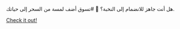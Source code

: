 هل أنت جاهز للانضمام إلى النخبة؟ 💎 #تسوق أضف لمسة من السحر إلى حياتك.

[Check it out!](https://www.facebook.com/share/17TW2PL6Tj/)